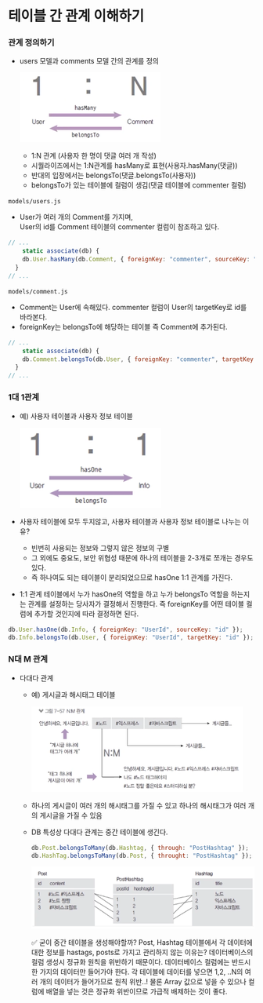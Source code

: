 ﻿# 테이블 간 관계 이해하기

### 관계 정의하기

- users 모델과 comments 모델 간의 관계를 정의

  ![](../img/210517-1.png)

  - 1:N 관계 (사용자 한 명이 댓글 여러 개 작성)
  - 시퀄라이즈에서는 1:N관계를 hasMany로 표현(사용자.hasMany(댓글))
  - 반대의 입장에서는 belongsTo(댓글.belongsTo(사용자))
  - belongsTo가 있는 테이블에 컬럼이 생김(댓글 테이블에 commenter 컬럼)

`models/users.js`

- User가 여러 개의 Comment를 가지며,  
  User의 id를 Comment 테이블의 commenter 컬럼이 참조하고 있다.

```jsx
// ...
	static associate(db) {
    db.User.hasMany(db.Comment, { foreignKey: "commenter", sourceKey: "id" });
  }
// ...
```

`models/comment.js`

- Comment는 User에 속해있다. commenter 컬럼이 User의 targetKey로 id를 바라본다.
- foreignKey는 belongsTo에 해당하는 테이블 즉 Comment에 추가된다.

```jsx
// ...
	static associate(db) {
    db.Comment.belongsTo(db.User, { foreignKey: "commenter", targetKey: "id" });
  }
// ...
```

### 1대 1관계

- 예) 사용자 테이블과 사용자 정보 테이블

  ![](../img/210517-2.png)

- 사용자 테이블에 모두 두지않고, 사용자 테이블과 사용자 정보 테이블로 나누는 이유?
  - 빈번히 사용되는 정보와 그렇지 않은 정보의 구별
  - 그 외에도 중요도, 보안 위협성 때문에 하나의 테이블을 2-3개로 쪼개는 경우도 있다.
  - 즉 하나여도 되는 테이블이 분리되었으므로 hasOne 1:1 관계를 가진다.
- 1:1 관계 테이블에서 누가 hasOne의 역할을 하고 누가 belongsTo 역할을 하는지는 관계를 설정하는 당사자가 결정해서 진행한다. 즉 foreignKey를 어떤 테이블 컬럼에 추가할 것인지에 따라 결정하면 된다.

```jsx
db.User.hasOne(db.Info, { foreignKey: "UserId", sourceKey: "id" });
db.Info.belongsTo(db.User, { foreignKey: "UserId", targetKey: "id" });
```

### N대 M 관계

- 다대다 관계

  - 예) 게시글과 해시태그 테이블

    ![](../img/210517-3.png)

  - 하나의 게시글이 여러 개의 해시태그를 가질 수 있고 하나의 해시태그가 여러 개의 게시글을 가질 수 있음
  - DB 특성상 다대다 관계는 중간 테이블에 생긴다.

    ```jsx
    db.Post.belongsToMany(db.Hashtag, { through: "PostHashtag" });
    db.HashTag.belongsToMany(db.Post, { throught: "PostHashtag" });
    ```

    ![](../img/210517-4.png)

    ✅ 굳이 중간 테이블을 생성해야할까? Post, Hashtag 테이블에서 각 데이터에 대한 정보를 hastags, posts로 가지고 관리하지 않는 이유는? 데이터베이스의 컬럼 생성시 정규화 원칙을 위반하기 때문이다. 데이터베이스 컬럼에는 반드시 한 가지의 데이터만 들어가야 한다. 각 테이블에 데이터를 넣으면 1,2, ..N의 여러 개의 데이터가 들어가므로 원칙 위반..! 물론 Array 값으로 넣을 수 있으나 컬럼에 배열을 넣는 것은 정규화 위반이므로 가급적 배제하는 것이 좋다.
